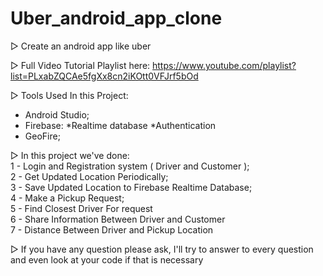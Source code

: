 # Uber_android_app_clone

▷ Create an android app like uber

▷ Full Video Tutorial Playlist here: https://www.youtube.com/playlist?list=PLxabZQCAe5fgXx8cn2iKOtt0VFJrf5bOd

▷ Tools Used In this Project:
- Android Studio;
- Firebase:
    *Realtime database
    *Authentication
 - GeoFire;

▷ In this project we've done:<br />
1 - Login and Registration system ( Driver and Customer );<br />
2 - Get Updated Location Periodically;<br />
3 - Save Updated Location to Firebase Realtime Database;<br />
4 - Make a Pickup Request;<br />
5 - Find Closest Driver For request<br />
6 - Share Information Between Driver and Customer<br />
7 - Distance Between Driver and Pickup Location<br />

▷ If you have any question please ask, I'll try to answer to every question and even look at your code if that is necessary
